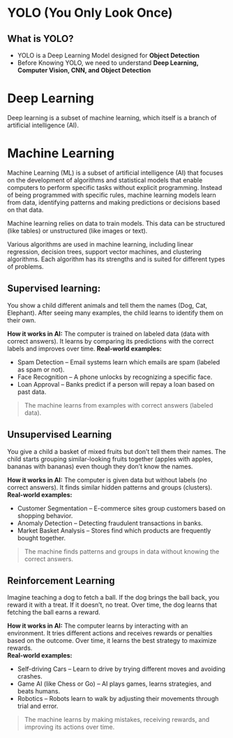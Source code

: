 # YOLO (You Only Look Once)
## What is YOLO?
* YOLO is a Deep Learning Model designed for **Object Detection**
* Before Knowing YOLO, we need to understand **Deep Learning, Computer Vision, CNN, and Object Detection**

# Deep Learning
Deep learning is a subset of machine learning, which itself is a branch of artificial intelligence (AI).
# Machine Learning
Machine Learning (ML) is a subset of artificial intelligence (AI) that focuses on the development of algorithms and statistical models that enable computers to perform specific tasks without explicit programming. 
Instead of being programmed with specific rules, machine learning models learn from data, identifying patterns and making predictions or decisions based on that data.

Machine learning relies on data to train models. This data can be structured (like tables) or unstructured (like images or text).

Various algorithms are used in machine learning, including linear regression, decision trees, support vector machines, and clustering algorithms. Each algorithm has its strengths and is suited for different types of problems.

## Supervised learning:

You show a child different animals and tell them the names (Dog, Cat, Elephant). After seeing many examples, the child learns to identify them on their own.

**How it works in AI:**
The computer is trained on labeled data (data with correct answers).
It learns by comparing its predictions with the correct labels and improves over time.
**Real-world examples:** 
* Spam Detection – Email systems learn which emails are spam (labeled as spam or not).
* Face Recognition – A phone unlocks by recognizing a specific face.
* Loan Approval – Banks predict if a person will repay a loan based on past data.
> The machine learns from examples with correct answers (labeled data).

## Unsupervised Learning
You give a child a basket of mixed fruits but don’t tell them their names. The child starts grouping similar-looking fruits together (apples with apples, bananas with bananas) even though they don’t know the names.

**How it works in AI:**
The computer is given data but without labels (no correct answers).
It finds similar hidden patterns and groups (clusters).
**Real-world examples:**
* Customer Segmentation – E-commerce sites group customers based on shopping behavior.
* Anomaly Detection – Detecting fraudulent transactions in banks.
* Market Basket Analysis – Stores find which products are frequently bought together.
> The machine finds patterns and groups in data without knowing the correct answers.

## Reinforcement Learning
Imagine teaching a dog to fetch a ball. If the dog brings the ball back, you reward it with a treat. If it doesn’t, no treat. Over time, the dog learns that fetching the ball earns a reward.

**How it works in AI:**
The computer learns by interacting with an environment.
It tries different actions and receives rewards or penalties based on the outcome.
Over time, it learns the best strategy to maximize rewards.  
**Real-world examples:**
* Self-driving Cars – Learn to drive by trying different moves and avoiding crashes.
* Game AI (like Chess or Go) – AI plays games, learns strategies, and beats humans.
* Robotics – Robots learn to walk by adjusting their movements through trial and error.
> The machine learns by making mistakes, receiving rewards, and improving its actions over time.




